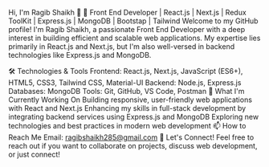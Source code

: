 Hi, I'm Ragib Shaikh 👋
🚀 Front End Developer | React.js | Next.js | Redux ToolKit | Express.js | MongoDB | Bootstap | Tailwind 
Welcome to my GitHub profile! I'm Ragib Shaikh, a passionate Front End Developer with a deep interest in building efficient and scalable web applications. My expertise lies primarily in React.js and Next.js, but I'm also well-versed in backend technologies like Express.js and MongoDB.

🛠️ Technologies & Tools
Frontend: React.js, Next.js, JavaScript (ES6+), HTML5, CSS3, Tailwind CSS, Material-UI
Backend: Node.js, Express.js
Databases: MongoDB
Tools: Git, GitHub, VS Code, Postman
🌱 What I'm Currently Working On
Building responsive, user-friendly web applications with React and Next.js
Enhancing my skills in full-stack development by integrating backend services using Express.js and MongoDB
Exploring new technologies and best practices in modern web development
📫 How to Reach Me
Email: ragibshaikh285@gmail.com
🌟 Let's Connect!
Feel free to reach out if you want to collaborate on projects, discuss web development, or just connect!

